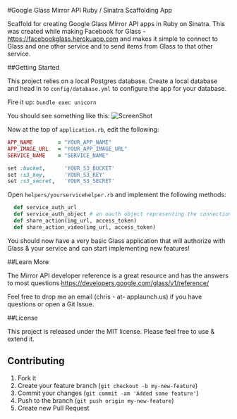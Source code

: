 #Google Glass Mirror API Ruby / Sinatra Scaffolding App

Scaffold for creating Google Glass Mirror API apps in Ruby on Sinatra. This was created while making Facebook for Glass - https://facebookglass.herokuapp.com and makes it simple to connect to Glass and one other service and to send items from Glass to that other service.

##Getting Started

This project relies on a local Postgres database. Create a local database and head in to `config/database.yml` to configure the app for your database.

Fire it up:
`bundle exec unicorn`

You should see something like this:
![ScreenShot](http://www.chrismaddern.com/images/google-glass-mirror-app-screen.png)

Now at the top of `application.rb`, edit the following:

  ```ruby
  APP_NAME        = "YOUR_APP_NAME"
  APP_IMAGE_URL   = "YOUR_APP_IMAGE_URL"
  SERVICE_NAME    = "SERVICE_NAME"

  set :bucket,      'YOUR_S3_BUCKET'
  set :s3_key,      'YOUR_S3_KEY'
  set :s3_secret,   'YOUR_S3_SECRET'
  ```
Open `helpers/yourservicehelper.rb` and implement the following methods:

```ruby
  def service_auth_url
  def service_auth_object # an oauth object representing the connection to the service you're using
  def share_action(img_url, access_token)
  def share_action_video(img_url, access_token)
```

You should now have a very basic Glass application that will authorize with Glass & your service and can start implementing new features!


##Learn More

The Mirror API developer reference is a great resource and has the answers to most questions
https://developers.google.com/glass/v1/reference/

Feel free to drop me an email (chris - at- applaunch.us) if you have questions or open a Git Issue.

##License

This project is released under the MIT license. Please feel free to use & extend it.

## Contributing

1. Fork it
2. Create your feature branch (`git checkout -b my-new-feature`)
3. Commit your changes (`git commit -am 'Added some feature'`)
4. Push to the branch (`git push origin my-new-feature`)
5. Create new Pull Request
